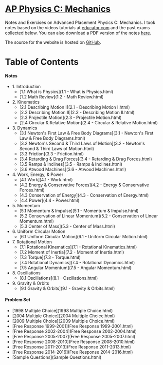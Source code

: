 # [AP Physics C: Mechanics](https://mech.shawnzhong.com)
Notes and Exercises on Advanced Placement Physics C: Mechanics. I took notes based on the videos tutorials at [educator.com](https://www.educator.com/physics/ap-physics-c-mechanics/fullerton/) and the past exams collected below. You can also download a PDF version of the notes  <a href="AP-Physics-C-Mechanics.pdf"  target="_blank" >here</a>.

The source for the website is hosted on [GitHub](https://github.com/ShawnZhong/AP-Physics-C-Mechanics). 

# Table of Contents

#### Notes

* 1\. Introduction
	* [1.1 What is Physics](1.1 - What is Physics.html)
	* [1.2 Math Review](1.2 - Math Review.html)
* 2\. Kinematics
	* [2.1 Describing Motion I](2.1 - Describing Motion I.html)
	* [2.2 Describing Motion II](2.2 - Describing Motion II.html)
	* [2.3 Projectile Motion](2.3 - Projectile Motion.html)
	* [2.4 Circular & Relative Motion](2.4 - Circular & Relative Motion.html)
* 3\. Dynamics
	* [3.1 Newton's First Law & Free Body Diagrams](3.1 - Newton's First Law & Free Body Diagrams.html)
	* [3.2 Newton's Second & Third Laws of Motion](3.2 - Newton's Second & Third Laws of Motion.html)
	* [3.3 Friction](3.3 - Friction.html)
	* [3.4 Retarding & Drag Forces](3.4 - Retarding & Drag Forces.html)
	* [3.5 Ramps & Inclines](3.5 - Ramps & Inclines.html)
	* [3.6 Atwood Machines](3.6 - Atwood Machines.html)
* 4\. Work, Energy, & Power
	* [4.1 Work](4.1 - Work.html)
	* [4.2 Energy & Conservative Forces](4.2 - Energy & Conservative Forces.html)
	* [4.3 Conservation of Energy](4.3 - Conservation of Energy.html)
	* [4.4 Power](4.4 - Power.html)
* 5\. Momentum
	* [5.1 Momentum & Impulse](5.1 - Momentum & Impulse.html)
	* [5.2 Conservation of Linear Momentum](5.2 - Conservation of Linear Momentum.html)
	* [5.3 Center of Mass](5.3 - Center of Mass.html)
* 6\. Uniform Circular Motion
	* [6.1 Uniform Circular Motion](6.1 - Uniform Circular Motion.html)
* 7\. Rotational Motion
	* [7.1 Rotational Kinematics](7.1 - Rotational Kinematics.html)
	* [7.2 Moment of Inertia](7.2 - Moment of Inertia.html)
	* [7.3 Torque](7.3 - Torque.html)
	* [7.4 Rotational Dynamics](7.4 - Rotational Dynamics.html)
	* [7.5 Angular Momentum](7.5 - Angular Momentum.html)
* 8\. Oscillations
	* [8.1 Oscillations](8.1 - Oscillations.html)
* 9\. Gravity & Orbits
	* [9.1 Gravity & Orbits](9.1 - Gravity & Orbits.html)

#### Problem Set

* [1998 Multiple Choice](1998 Multiple Choice.html)
* [2004 Multiple Choice](2004 Multiple Choice.html)
* [2009 Multiple Choice](2009 Multiple Choice.html)
* [Free Response 1999-2001](Free Response 1999-2001.html)
* [Free Response 2002-2004](Free Response 2002-2004.html)
* [Free Response 2005-2007](Free Response 2005-2007.html)
* [Free Response 2008-2010](Free Response 2008-2010.html)
* [Free Response 2011-2013](Free Response 2011-2013.html)
* [Free Response 2014-2016](Free Response 2014-2016.html)
* [Sample Questions](Sample Questions.html)
